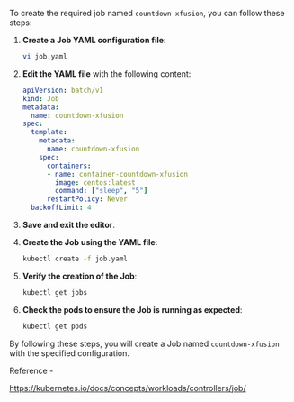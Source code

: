 To create the required job named `countdown-xfusion`, you can follow these steps:

1. **Create a Job YAML configuration file**:

    ```bash
    vi job.yaml
    ```

2. **Edit the YAML file** with the following content:

    ```yaml
    apiVersion: batch/v1
    kind: Job
    metadata:
      name: countdown-xfusion
    spec:
      template:
        metadata:
          name: countdown-xfusion
        spec:
          containers:
          - name: container-countdown-xfusion
            image: centos:latest
            command: ["sleep", "5"]
          restartPolicy: Never
      backoffLimit: 4
    ```

3. **Save and exit the editor**.

4. **Create the Job using the YAML file**:

    ```bash
    kubectl create -f job.yaml
    ```

5. **Verify the creation of the Job**:

    ```bash
    kubectl get jobs
    ```

6. **Check the pods to ensure the Job is running as expected**:

    ```bash
    kubectl get pods
    ```

By following these steps, you will create a Job named `countdown-xfusion` with the specified configuration.


Reference - 

https://kubernetes.io/docs/concepts/workloads/controllers/job/